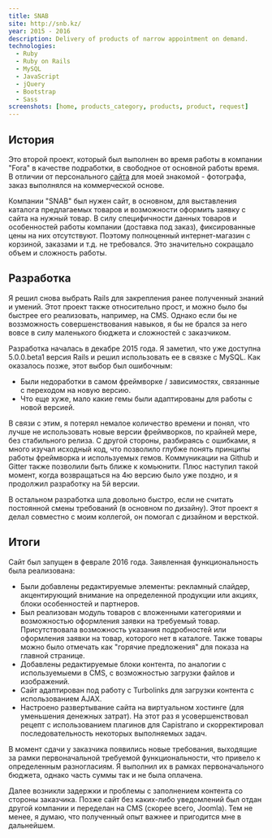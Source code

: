 ```yaml
---
title: SNAB
site: http://snb.kz/
year: 2015 - 2016
description: Delivery of products of narrow appointment on demand.
technologies:
  - Ruby
  - Ruby on Rails
  - MySQL
  - JavaScript
  - jQuery
  - Bootstrap
  - Sass
screenshots: [home, products_category, products, product, request]
---
```


## История

Это второй проект, который был выполнен во время работы в компании "Fora" в качестве подработки, в свободное от основной 
работы время. В отличии от персонального [сайта][Tatyana Nazarenko project] для моей знакомой - фотографа, заказ
выполнялся на коммерческой основе.

Компании "SNAB" был нужен сайт, в основном, для выставления каталога предлагаемых товаров и возможности оформить заявку
с сайта на нужный товар. В силу специфичности данных товаров и особенностей работы компании (доставка под заказ), 
фиксированные цены на них отсутствуют. Поэтому полноценный интернет-магазин с корзиной, заказами и т.д. не требовался.
Это значительно сокращало объем и сложность работы.

## Разработка

Я решил снова выбрать Rails для закрепления ранее полученный знаний и умений. Этот проект также относительно прост, и 
можно было бы быстрее его реализовать, например, на CMS. Однако если бы не воззможность совершенствования навыков, я бы 
не брался за него вовсе в силу маленького бюджета и сложностей с заказчиком.

Разработка началась в декабре 2015 года. Я заметил, что уже доступна 5.0.0.beta1 версия Rails и решил использовать ее в
связке с MySQL. Как оказалось позже, этот выбор был ошибочным:

- Были недоработки в самом фреймворке / зависимостях, связанные с переходом на новую версию.
- Что еще хуже, мало какие гемы были адаптированы для работы с новой версией.

В связи с этим, я потерял немалое количество времени и понял, что лучше не использовать новые версии фреймворков, по 
крайней мере, без стабильного релиза. С другой стороны, разбираясь с ошибками, я много изучал исходный код, что 
позволило глубже понять принципы работы фреймворка и используемых гемов. Коммуникации на Github и Gitter также позволили
быть ближе к комьюнити. Плюс наступил такой момент, когда возвращаться на 4ю версию было уже поздно, и я продолжил 
разработку на 5й версии.

В остальном разработка шла довольно быстро, если не считать постоянной смены требований (в основном по дизайну). Этот 
проект я делал совместно с моим коллегой, он помогал с дизайном и версткой. 

## Итоги

Сайт был запущен в феврале 2016 года. Заявленная функциональность была реализована:

- Были добавлены редактируемые элементы: рекламный слайдер, акцентирующий внимание на определенной продукции или акциях,
блоки особенностей и партнеров.
- Был реализован модуль товаров с вложенными категориями и возможностью оформления заявки на требуемый товар. 
Присутствовала возможность указания подробностей или оформления заявки на товар, которого нет в каталоге. Также товары
можно было отмечать как "горячие предложения" для показа на главной странице.
- Добавлены редактируемые блоки контента, по аналогии с используемыеми в CMS, с возможностью загрузки файлов и 
изображений.
- Сайт адаптирован под работу с Turbolinks для загрузки контента с использованием AJAX.
- Настроено развертывание сайта на виртуальном хостинге (для уменьшения денежных затрат). На этот раз я усовершенствовал 
рецепт с использованием плагинов для Capistrano и скорректировал последовательность некоторых выполняемых задач.

В момент сдачи у заказчика появились новые требования, выходящие за рамки первоначальной требуемой функциональности, что
привело к определенным разногласиям. Я выполнил их в рамках первоначального бюджета, однако часть суммы так и не была 
оплачена.

Далее возникли задержки и проблемы с заполнением контента со стороны заказчика. Позже сайт без каких-либо уведомлений
был отдан другой компании и переделан на CMS (скорее всего, Joomla). Тем не менее, я думаю, что полученный опыт важнее и 
пригодится мне в дальнейшем.

[Tatyana Nazarenko project]: /portfolio/projects/tatyana-nazarenko/
